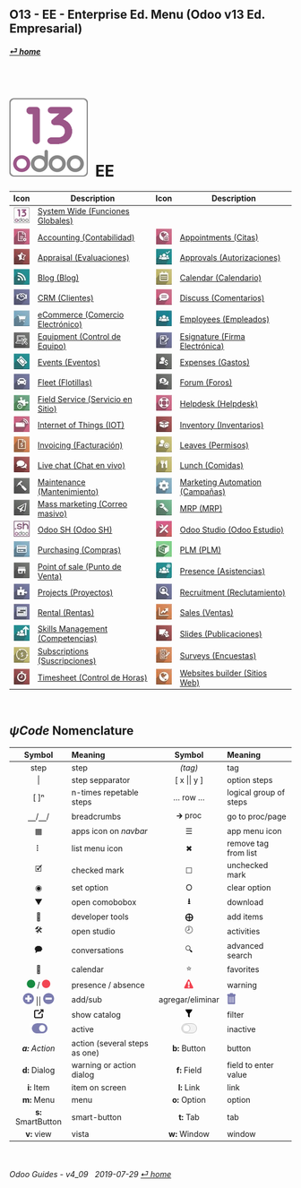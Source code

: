 ## O13 - EE - Enterprise Ed. Menu (Odoo v13 Ed. Empresarial)
#### [_&#x23CE; home_](/README.md)  
  
<br>

# ![o13](/doc/img/odoo13.png) &nbsp;EE
| Icon | Description | Icon | Description |
| :---: | --- | :---: | --- |
| ![o13](/doc/img/odoo13.jpg) | [System Wide (Funciones Globales)](/o13/ee/o13/o13-ee-o13-system_wide_guides.md) | | |
| ![acc](/doc/img/account_accountant.jpg) | [Accounting (Contabilidad)](/o13/ee/acc/o13-ee-acc-accounting_guides.md) | ![apt](/doc/img/appointments.jpg) | [Appointments (Citas)](/o13/ee/apt/o13-ee-apt-appointments_guides.md) |
| ![apr](/doc/img/hr_appraisal.jpg) | [Appraisal (Evaluaciones)](/o13/ee/apr/o13-ee-apr-appraisal_guides.md) | ![apv](/doc/img/approval.jpg) | [Approvals (Autorizaciones)](/o13/ee/apv/o13-ee-apv-approvals_guides.md) |
| ![blg](/doc/img/website_blog.jpg) | [Blog (Blog)](/o13/ee/blg/o13-ee-blg-blog_guides.md) | ![cal](/doc/img/calendar.jpg) | [Calendar (Calendario)](/o13/ee/cal/o13-ee-cal-calendar_guides.md) |
| ![crm](/doc/img/crm.jpg) | [CRM (Clientes)](/o13/ee/crm/o13-ee-crm-crm_guides.md) | ![dsc](/doc/img/discuss.jpg) | [Discuss (Comentarios)](/o13/ee/dsc/o13-ee-dsc-discuss_guides.md) |
| ![eco](/doc/img/website_sale.jpg) | [eCommerce (Comercio Electrónico)](/o13/ee/eco/o13-ee-eco-ecommerce_guides.md) | ![emp](/doc/img/hr_employees.jpg) | [Employees (Empleados)](/o13/ee/emp/o13-ee-emp-employees_guides.md) |
| ![equ](/doc/img/equipment.jpg) | [Equipment (Control de Equipo)](/o13/ee/equ/o13-ee-equ-equipment_guides.md) | ![esg](/doc/img/website_sign.jpg) | [Esignature (Firma Electrónica)](/o13/ee/esg/o13-ee-esg-esignature_guides.md) |
| ![eve](/doc/img/event.jpg) | [Events (Eventos)](/o13/ee/eve/o13-ee-eve-events_guides.md) | ![exp](/doc/img/hr_expense.jpg) | [Expenses (Gastos)](/o13/ee/exp/o13-ee-exp-expenses_guides.md) | 
| ![flt](/doc/img/fleet.jpg) | [Fleet (Flotillas)](/o13/ee/flt/o13-ee-flt-fleet_guides.md) | ![for](/doc/img/website_forum.jpg) | [Forum (Foros)](/o13/ee/for/o13-ee-for-forum_guides.md) |
| ![fsv](/doc/img/field_service.jpg) | [Field Service (Servicio en Sitio)](/o13/ee/fsv/o13-ee-fsv-field_service_guides.md) | ![hdk](/doc/img/helpdesk.jpg) | [Helpdesk (Helpdesk)](/o13/ee/hdk/o13-ee-hdk-helpdesk_guides.md) |
| ![iot](/doc/img/iot.jpg) | [Internet of Things (IOT)](/o13/ee/iot/o13-ee-iot-internet_of_things_guides.md) | ![inv](/doc/img/stock.jpg) | [Inventory (Inventarios)](/o13/ee/inv/o13-ee-inv-inventory_guides.md) |
| ![ivc](/doc/img/account_invoicing.jpg) | [Invoicing (Facturación)](/o13/ee/ivc/o13-ee-ivc-invoicing_guides.md) | ![lvs](/doc/img/leaves.jpg) | [Leaves (Permisos)](/o13/ee/lvs/o13-ee-lvs-leaves_guides.md) |
| ![lvc](/doc/img/im_livechat.jpg) | [Live chat (Chat en vivo)](/o13/ee/lch/o13-ee-lch-live_chat_guides.md) | ![lun](/doc/img/lunch.jpg) | [Lunch (Comidas)](/o13/ee/lun/o13-ee-lun-lunch_guides.md) |
| ![mnt](/doc/img/maintenance.jpg) | [Maintenance (Mantenimiento)](/o13/ee/mnt/o13-ee-mnt-maintenance_guides.md) | ![mka](/doc/img/marketing_automation.jpg) | [Marketing Automation (Campañas)](/o13/ee/mka/o13-ee-mka-marketing_automation_guides.md) |
| ![msm](/doc/img/mass_mailing.jpg) | [Mass marketing (Correo masivo)](/o13/ee/msm/o13-ee-msm-mass_marketing_guides.md) | ![mrp](/doc/img/mrp.jpg) | [MRP (MRP)](/o13/ee/mrp/o13-ee-mrp-mrp_guides.md) |
| ![osh](/doc/img/odoosh.jpg) | [Odoo SH (Odoo SH)](/o13/ee/osh/o13-ee-osh-odoo_sh_guides.md) | ![stu](/doc/img/web_studio.jpg) | [Odoo Studio (Odoo Estudio)](/o13/ee/stu/o13-ee-stu-studio_guides.md) |
| ![pch](/doc/img/purchase.jpg) | [Purchasing (Compras)](/o13/ee/pch/o13-ee-pch-purchasing_guides.md) | ![plm](/doc/img/plm.jpg) | [PLM (PLM)](/o13/ee/plm/o13-ee-plm-plm_guides.md) |
| ![pos](/doc/img/point_of_sale.jpg) | [Point of sale (Punto de Venta)](/o13/ee/pos/o13-ee-pos-point_of_sale_guides.md) | ![psc](/doc/img/hr_presence.jpg) | [Presence (Asistencias)](/o13/ee/psc/o13-ee-psc-presence_guides.md) |
| ![prj](/doc/img/project.jpg) | [Projects (Proyectos)](/o13/ee/prj/o13-ee-prj-projects_guides.md) | ![rcr](/doc/img/hr_recruitment.jpg) | [Recruitment (Reclutamiento)](/o13/ee/rcr/o13-ee-rcr-recruitment_guides.md) |
| ![rnt](/doc/img/rental.jpg) | [Rental (Rentas)](/o13/ee/rnt/o13-ee-rnt-rental_guides.md) | ![sls](/doc/img/sale.jpg) | [Sales (Ventas)](/o13/ee/sls/o13-ee-sls-sales_guides.md) |
| ![skm](/doc/img/hr_skills.jpg) | [Skills Management (Competencias)](/o13/ee/skm/o13-ee-skm-skills_management_guides.md) | ![sli](/doc/img/website_slides.jpg) | [Slides (Publicaciones)](/o13/ee/sli/o13-ee-sli-slides_guides.md) |
| ![sub](/doc/img/sale_subscription.jpg) | [Subscriptions (Suscripciones)](/o13/ee/sub/o13-ee-sub-subscriptions_guides.md) | ![svy](/doc/img/survey.jpg) | [Surveys (Encuestas)](/o13/ee/svy/o13-ee-svy-survey_guides.md) |
| ![tsh](/doc/img/hr_timesheet.jpg) | [Timesheet (Control de Horas)](/o13/ee/tsh/o13-ee-tsh-timesheet_guides.md) | ![web](/doc/img/website.jpg) | [Websites builder (Sitios Web)](/o13/ee/web/o13-ee-web-websites_builder_guides.md) |

<br>

## _&#x03C8;Code_ Nomenclature

| Symbol | Meaning | Symbol | Meaning | 
| :---: | :--- | :---: | :--- |
| step | step | _(tag)_ | tag |
| \| | step sepparator | \[ x \|\| y \] | option steps |
| \[ \]&#x207F; | n-times repetable steps | &#x2026; row &#x2026; | logical group of steps |
| &#x23BD;/&#x23BD;/ | breadcrumbs | &#x1F872; proc | go to proc/page |
| &#x25A6; | apps icon on _navbar_ | &#x2630; | app menu icon |
| &#x2807; | list menu icon | &#x2716; | remove tag from list |
| &#x1F5F9; | checked mark | &#x2610; | unchecked mark |
| &#x25C9; | set option | &#x2B58; | clear option |
| &#x25BC; | open comobobox | **&#x2B73;** | download |
| &#x1F41E; | developer tools | **&#x2A01;** | add items |
| &#x1F6E0; | open studio | &#x1F557; | activities |
| &#x1F5ED; | conversations | &#x1F50D; | advanced search |
| &#x1F4C5; | calendar | &#x2B50; | favorites |
| ![presence_yes](/doc/img/presence_yes.png) / ![presence_no](/doc/img/presence_no.png) | presence / absence | ![warning](/doc/img/warning.png) | warning |
| ![add](/doc/img/button_add.png) \|\| ![sub](/doc/img/button_sub.png) | add/sub | agregar/eliminar | ![trashcan](/doc/img/trashcan.png) | remove | cancelar |
| ![show_catalog](/doc/img/show_catalog.png) | show catalog | ![filter](/doc/img/filter.png) | filter |
| ![active](/doc/img/active.png) | active | ![inactive](/doc/img/inactive.png) | inactive |
| _**a:** Action_ | action (several steps as one) | **b:** Button | button |
| **d:** Dialog | warning or action dialog | **f:** Field | field to enter value |
| **i:** Item | item on screen | **l:** Link | link |
| **m:** Menu | menu | **o:** Option | option | 
| **s:** SmartButton | smart-button | **t:** Tab | tab | v:View |
| **v:** view | vista | **w:** Window | window |

<br>  
  
###### Odoo Guides - v4_09 &nbsp; 2019-07-29  [_&#x23CE; home_](/README.md)  
